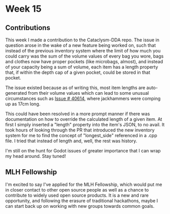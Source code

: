 # Week 15
## Contributions
This week I made a contribution to the Cataclysm-DDA repo. The issue in question arose in the wake of a new feature being worked on, such that instead of the previous inventory system where the limit of how much you could carry was the sum of the volume values of every bag you wore, bags and clothes now have proper pockets (like microbags, almost), and instead of your capacity being a sum of volume, each item has a length property that, if within the depth cap of a given pocket, could be stored in that pocket.

The issue existed because as of writing this, most item lengths are auto-generated from their volume values which can lead to some unusual circumstances such as [Issue # 40614](https://github.com/CleverRaven/Cataclysm-DDA/issues/40614), where jackhammers were comping up as 17cm long. 

This could have been resolved in a more prompt manner if there was documentation on how to override the calculated length of a given item. At first I simply inserted a "length" property into the item's JSON, to no avail. It took hours of looking through the PR that introduced the new inventory system for me to find the concept of "longest_side" referenced in a .cpp file. I tried that instead of length and, well, the rest was history.

I'm still on the hunt for Godot issues of greater importance that I can wrap my head around. Stay tuned!

## MLH Fellowship
I'm excited to say I've applied for the MLH Fellowship, which would put me in closer contact to other open source people as well as a chance to contribute to widely used open source products. It is a new and rare opportunity, and following the erasure of traditional hackathons, maybe I can start back up on working with new groups towards common goals. 
